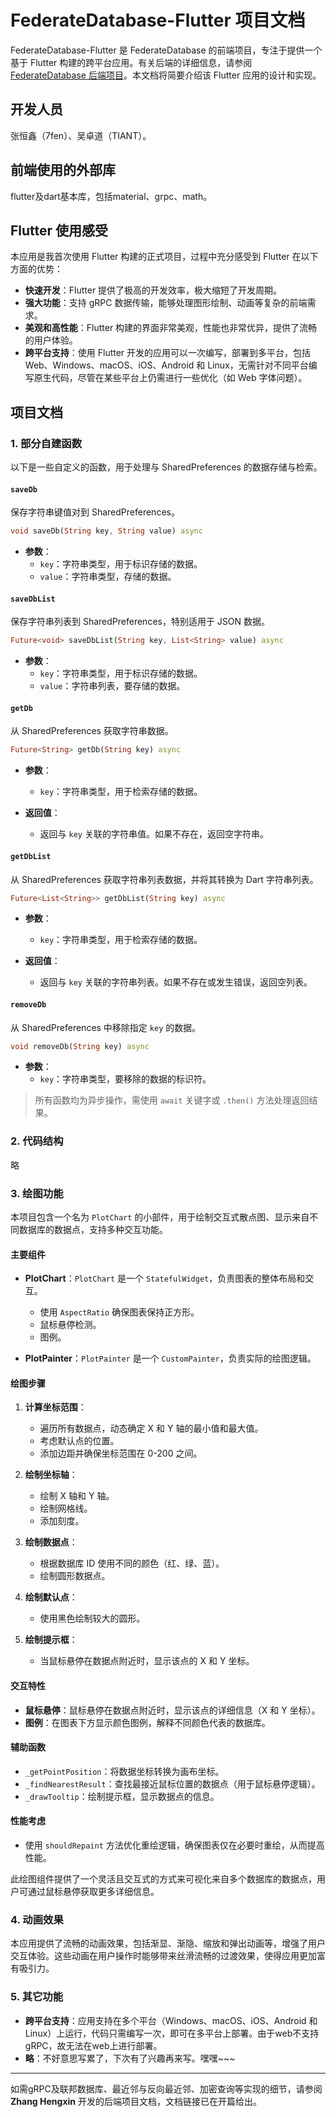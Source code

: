 # FederateDatabase-Flutter 项目文档

FederateDatabase-Flutter 是 FederateDatabase 的前端项目，专注于提供一个基于 Flutter 构建的跨平台应用。有关后端的详细信息，请参阅 [FederateDatabase 后端项目](https://github.com/7fenfen/FederatedDataBase)。本文档将简要介绍该 Flutter 应用的设计和实现。

## 开发人员

张恒鑫（7fen）、吴卓道（TIANT）。

## 前端使用的外部库

flutter及dart基本库，包括material、grpc、math。

## Flutter 使用感受

本应用是我首次使用 Flutter 构建的正式项目，过程中充分感受到 Flutter 在以下方面的优势：

- **快速开发**：Flutter 提供了极高的开发效率，极大缩短了开发周期。
- **强大功能**：支持 gRPC 数据传输，能够处理图形绘制、动画等复杂的前端需求。
- **美观和高性能**：Flutter 构建的界面非常美观，性能也非常优异，提供了流畅的用户体验。
- **跨平台支持**：使用 Flutter 开发的应用可以一次编写，部署到多平台，包括 Web、Windows、macOS、iOS、Android 和 Linux，无需针对不同平台编写原生代码，尽管在某些平台上仍需进行一些优化（如 Web 字体问题）。

## 项目文档

### 1. 部分自建函数

以下是一些自定义的函数，用于处理与 SharedPreferences 的数据存储与检索。

#### `saveDb`

保存字符串键值对到 SharedPreferences。

```dart
void saveDb(String key, String value) async
```

- **参数**：
  - `key`：字符串类型，用于标识存储的数据。
  - `value`：字符串类型，存储的数据。
  
#### `saveDbList`

保存字符串列表到 SharedPreferences，特别适用于 JSON 数据。

```dart
Future<void> saveDbList(String key, List<String> value) async
```

- **参数**：
  - `key`：字符串类型，用于标识存储的数据。
  - `value`：字符串列表，要存储的数据。

#### `getDb`

从 SharedPreferences 获取字符串数据。

```dart
Future<String> getDb(String key) async
```

- **参数**：
  - `key`：字符串类型，用于检索存储的数据。
  
- **返回值**：
  - 返回与 `key` 关联的字符串值。如果不存在，返回空字符串。

#### `getDbList`

从 SharedPreferences 获取字符串列表数据，并将其转换为 Dart 字符串列表。

```dart
Future<List<String>> getDbList(String key) async
```

- **参数**：
  - `key`：字符串类型，用于检索存储的数据。
  
- **返回值**：
  - 返回与 `key` 关联的字符串列表。如果不存在或发生错误，返回空列表。

#### `removeDb`

从 SharedPreferences 中移除指定 `key` 的数据。

```dart
void removeDb(String key) async
```

- **参数**：
  - `key`：字符串类型，要移除的数据的标识符。

> 所有函数均为异步操作，需使用 `await` 关键字或 `.then()` 方法处理返回结果。

### 2. 代码结构

略

### 3. 绘图功能

本项目包含一个名为 `PlotChart` 的小部件，用于绘制交互式散点图、显示来自不同数据库的数据点，支持多种交互功能。

#### 主要组件

- **PlotChart**：`PlotChart` 是一个 `StatefulWidget`，负责图表的整体布局和交互。
  - 使用 `AspectRatio` 确保图表保持正方形。
  - 鼠标悬停检测。
  - 图例。

- **PlotPainter**：`PlotPainter` 是一个 `CustomPainter`，负责实际的绘图逻辑。

#### 绘图步骤

1. **计算坐标范围**：
   - 遍历所有数据点，动态确定 X 和 Y 轴的最小值和最大值。
   - 考虑默认点的位置。
   - 添加边距并确保坐标范围在 0-200 之间。

2. **绘制坐标轴**：
   - 绘制 X 轴和 Y 轴。
   - 绘制网格线。
   - 添加刻度。

3. **绘制数据点**：
   - 根据数据库 ID 使用不同的颜色（红、绿、蓝）。
   - 绘制圆形数据点。

4. **绘制默认点**：
   - 使用黑色绘制较大的圆形。

5. **绘制提示框**：
   - 当鼠标悬停在数据点附近时，显示该点的 X 和 Y 坐标。

#### 交互特性

- **鼠标悬停**：鼠标悬停在数据点附近时，显示该点的详细信息（X 和 Y 坐标）。
- **图例**：在图表下方显示颜色图例，解释不同颜色代表的数据库。

#### 辅助函数

- `_getPointPosition`：将数据坐标转换为画布坐标。
- `_findNearestResult`：查找最接近鼠标位置的数据点（用于鼠标悬停逻辑）。
- `_drawTooltip`：绘制提示框，显示数据点的信息。

#### 性能考虑

- 使用 `shouldRepaint` 方法优化重绘逻辑，确保图表仅在必要时重绘，从而提高性能。

此绘图组件提供了一个灵活且交互式的方式来可视化来自多个数据库的数据点，用户可通过鼠标悬停获取更多详细信息。

### 4. 动画效果

本应用提供了流畅的动画效果，包括渐显、渐隐、缩放和弹出动画等，增强了用户交互体验。这些动画在用户操作时能够带来丝滑流畅的过渡效果，使得应用更加富有吸引力。

### 5. 其它功能

- **跨平台支持**：应用支持在多个平台（Windows、macOS、iOS、Android 和 Linux）上运行，代码只需编写一次，即可在多平台上部署。由于web不支持gRPC，故无法在web上进行部署。
- **略**：不好意思写累了，下次有了兴趣再来写。嘿嘿~~~

---

如需gRPC及联邦数据库、最近邻与反向最近邻、加密查询等实现的细节，请参阅 **Zhang Hengxin** 开发的后端项目文档，文档链接已在开篇给出。
